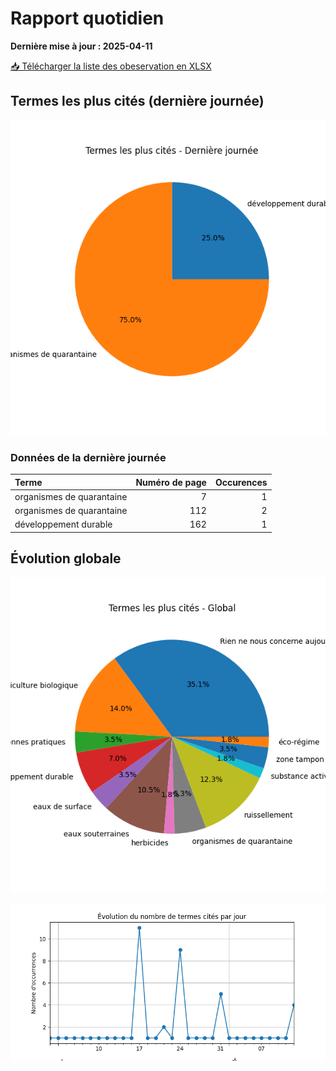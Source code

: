# Rapport quotidien

**Dernière mise à jour : 2025-04-11**

[📥 Télécharger la liste des obeservation en XLSX](https://github.com/LlrdntCORDER/VeilleMoniteur/releases/latest/download/Data.xlsx)

## Termes les plus cités (dernière journée)

![Graphique](img/last_day_pie.png)

### Données de la dernière journée

| Terme                     |   Numéro de page |   Occurences |
|:--------------------------|-----------------:|-------------:|
| organismes de quarantaine |                7 |            1 |
| organismes de quarantaine |              112 |            2 |
| développement durable     |              162 |            1 |

## Évolution globale

![Graphique](img/global_pie.png)

![Graphique](img/evolution_line.png)

